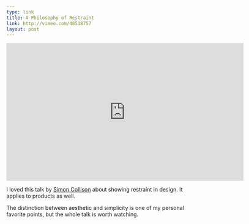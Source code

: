 ```yaml
---
type: link
title: A Philosophy of Restraint
link: http://vimeo.com/48518757
layout: post
---
```


<iframe src="http://player.vimeo.com/video/48518757" width="620" height="360" frameborder="0" webkitAllowFullScreen mozallowfullscreen allowFullScreen></iframe>

I loved this talk by [Simon Collison](http://colly.com/) about showing restraint in design. It applies to products as well.

 The distinction between aesthetic and simplicity is one of my personal favorite points, but the whole talk is worth watching.
